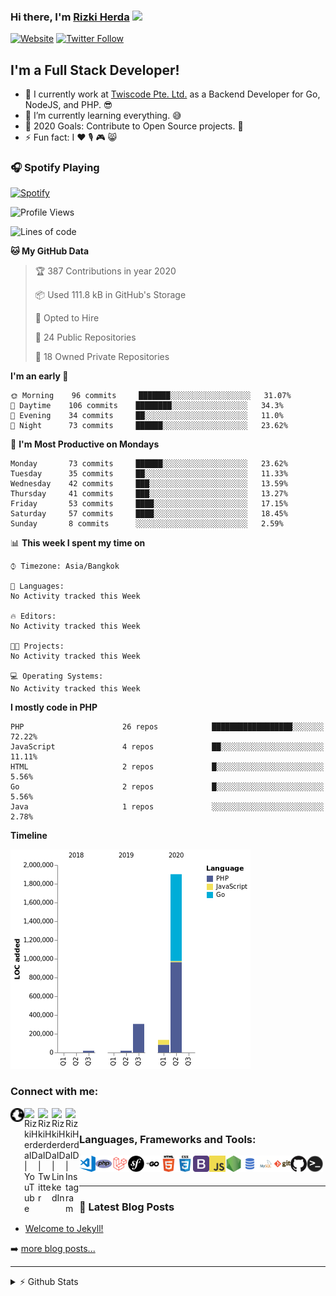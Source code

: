 ### Hi there, I'm [Rizki Herda][website] <img src="https://media.giphy.com/media/hvRJCLFzcasrR4ia7z/giphy.gif" width="25px">
[![Website](https://img.shields.io/website?label=RizkiHerdaID&style=for-the-badge&url=https%3A%2F%2Frizkiherdaid.github.io)](https://rizkiherdaid.github.io/)
[![Twitter Follow](https://img.shields.io/twitter/follow/RizkiHerdaID?color=1DA1F2&logo=twitter&style=for-the-badge)](https://twitter.com/intent/follow?original_referer=https%3A%2F%2Fgithub.com%2FRizkiHerdaID&screen_name=RizkiHerdaID)


## I'm a Full Stack Developer!

- 🔭 I currently work at [Twiscode Pte. Ltd.][twiscode] as a Backend Developer for Go, NodeJS, and PHP. 😎
- 🌱 I’m currently learning everything. 😅
- 🥅 2020 Goals: Contribute to Open Source projects. 🤩
- ⚡ Fun fact: I ❤ 🎙 🎮 😸

### 🎧 Spotify Playing
[![Spotify](https://spotify-now-playing-rizkiherdaid.vercel.app/api/spotify-playing)](https://open.spotify.com/user/ps3spo8ojmpnslkqhyko8b79g)

<!--START_SECTION:waka-->
![Profile Views](http://img.shields.io/badge/Profile%20Views-140-blue)

![Lines of code](https://img.shields.io/badge/From%20Hello%20World%20I've%20written-21372%20Lines%20of%20code-blue)

**🐱 My GitHub Data** 

> 🏆 387 Contributions in year 2020
 > 
> 📦 Used 111.8 kB in GitHub's Storage 
 > 
> 💼 Opted to Hire
 > 
> 📜 24 Public Repositories 
 > 
> 🔑 18 Owned Private Repositories 

**I'm an early 🐤** 

```text
🌞 Morning    96 commits     ███████░░░░░░░░░░░░░░░░░░   31.07% 
🌆 Daytime    106 commits    ████████░░░░░░░░░░░░░░░░░   34.3% 
🌃 Evening    34 commits     ██░░░░░░░░░░░░░░░░░░░░░░░   11.0% 
🌙 Night      73 commits     ██████░░░░░░░░░░░░░░░░░░░   23.62%

```
📅 **I'm Most Productive on Mondays** 

```text
Monday       73 commits     ██████░░░░░░░░░░░░░░░░░░░   23.62% 
Tuesday      35 commits     ██░░░░░░░░░░░░░░░░░░░░░░░   11.33% 
Wednesday    42 commits     ███░░░░░░░░░░░░░░░░░░░░░░   13.59% 
Thursday     41 commits     ███░░░░░░░░░░░░░░░░░░░░░░   13.27% 
Friday       53 commits     ████░░░░░░░░░░░░░░░░░░░░░   17.15% 
Saturday     57 commits     ████░░░░░░░░░░░░░░░░░░░░░   18.45% 
Sunday       8 commits      ░░░░░░░░░░░░░░░░░░░░░░░░░   2.59%

```


📊 **This week I spent my time on** 

```text
⌚︎ Timezone: Asia/Bangkok

💬 Languages: 
No Activity tracked this Week

🔥 Editors: 
No Activity tracked this Week

🐱‍💻 Projects: 
No Activity tracked this Week

💻 Operating Systems: 
No Activity tracked this Week

```

**I mostly code in PHP** 

```text
PHP                      26 repos            ██████████████████░░░░░░░   72.22% 
JavaScript               4 repos             ██░░░░░░░░░░░░░░░░░░░░░░░   11.11% 
HTML                     2 repos             █░░░░░░░░░░░░░░░░░░░░░░░░   5.56% 
Go                       2 repos             █░░░░░░░░░░░░░░░░░░░░░░░░   5.56% 
Java                     1 repos             ░░░░░░░░░░░░░░░░░░░░░░░░░   2.78%

```


**Timeline**

![Chart not found](https://github.com/RizkiHerdaID/RizkiHerdaID/blob/master/charts/bar_graph.png) 


<!--END_SECTION:waka-->

### Connect with me:

[<img align="left" alt="RizkiHerdaID" width="22px" src="https://raw.githubusercontent.com/iconic/open-iconic/master/svg/globe.svg" />][website]
[<img align="left" alt="RizkiHerdaID | YouTube" width="22px" src="https://cdn.jsdelivr.net/npm/simple-icons@v3/icons/youtube.svg" />][youtube]
[<img align="left" alt="RizkiHerdaID | Twitter" width="22px" src="https://cdn.jsdelivr.net/npm/simple-icons@v3/icons/twitter.svg" />][twitter]
[<img align="left" alt="RizkiHerdaID | LinkedIn" width="22px" src="https://cdn.jsdelivr.net/npm/simple-icons@v3/icons/linkedin.svg" />][linkedin]
[<img align="left" alt="RizkiHerdaID | Instagram" width="22px" src="https://cdn.jsdelivr.net/npm/simple-icons@v3/icons/instagram.svg" />][instagram]

<br />

### Languages, Frameworks and Tools:

[<img align="left" alt="Visual Studio Code" width="26px" src="https://raw.githubusercontent.com/github/explore/80688e429a7d4ef2fca1e82350fe8e3517d3494d/topics/visual-studio-code/visual-studio-code.png" />][website]
[<img align="left" alt="PHP" width="26px" src="https://raw.githubusercontent.com/github/explore/80688e429a7d4ef2fca1e82350fe8e3517d3494d/topics/php/php.png" />][website]
[<img align="left" alt="Laravel" width="26px" src="https://raw.githubusercontent.com/github/explore/80688e429a7d4ef2fca1e82350fe8e3517d3494d/topics/laravel/laravel.png" />][website]
[<img align="left" alt="Symfony" width="26px" src="https://raw.githubusercontent.com/github/explore/80688e429a7d4ef2fca1e82350fe8e3517d3494d/topics/symfony/symfony.png" />][website]
[<img align="left" alt="Go" width="26px" src="https://raw.githubusercontent.com/github/explore/80688e429a7d4ef2fca1e82350fe8e3517d3494d/topics/go/go.png" />][website]
[<img align="left" alt="HTML5" width="26px" src="https://raw.githubusercontent.com/github/explore/80688e429a7d4ef2fca1e82350fe8e3517d3494d/topics/html/html.png" />][website]
[<img align="left" alt="CSS3" width="26px" src="https://raw.githubusercontent.com/github/explore/80688e429a7d4ef2fca1e82350fe8e3517d3494d/topics/css/css.png" />][website]
[<img align="left" alt="Boostrap" width="26px" src="https://raw.githubusercontent.com/github/explore/80688e429a7d4ef2fca1e82350fe8e3517d3494d/topics/bootstrap/bootstrap.png" />][website]
[<img align="left" alt="JavaScript" width="26px" src="https://raw.githubusercontent.com/github/explore/80688e429a7d4ef2fca1e82350fe8e3517d3494d/topics/javascript/javascript.png" />][website]
[<img align="left" alt="Node.js" width="26px" src="https://raw.githubusercontent.com/github/explore/80688e429a7d4ef2fca1e82350fe8e3517d3494d/topics/nodejs/nodejs.png" />][website]
[<img align="left" alt="SQL" width="26px" src="https://raw.githubusercontent.com/github/explore/80688e429a7d4ef2fca1e82350fe8e3517d3494d/topics/sql/sql.png" />][website]
[<img align="left" alt="MySQL" width="26px" src="https://raw.githubusercontent.com/github/explore/80688e429a7d4ef2fca1e82350fe8e3517d3494d/topics/mysql/mysql.png" />][website]
[<img align="left" alt="Git" width="26px" src="https://raw.githubusercontent.com/github/explore/80688e429a7d4ef2fca1e82350fe8e3517d3494d/topics/git/git.png" />][website]
[<img align="left" alt="GitHub" width="26px" src="https://raw.githubusercontent.com/github/explore/78df643247d429f6cc873026c0622819ad797942/topics/github/github.png" />][website]
[<img align="left" alt="HTML5" width="26px" src="https://raw.githubusercontent.com/github/explore/80688e429a7d4ef2fca1e82350fe8e3517d3494d/topics/terminal/terminal.png" />][website]

<br />
<br />

---

### 📕 Latest Blog Posts

<!-- BLOG-POST-LIST:START -->
- [Welcome to Jekyll!](https://rizkiherdaid.github.io/jekyll/update/2020/08/14/welcome-to-jekyll.html)
<!-- BLOG-POST-LIST:END -->

➡️ [more blog posts...](https://rizkiherdaid.github.io)

---

<details>
  <summary>⚡ Github Stats</summary>

  ![RizkiHerdaID's github stats](https://github-readme-stats.rizkiherdaid.vercel.app/api?username=RizkiHerdaID&count_private=true)

</details>

[website]: https://rizkiherdaid.github.io
[twiscode]: https://twiscode.com
[twitter]: https://twitter.com/RizkiHerdaID
[youtube]: https://www.youtube.com/channel/UCUCmGb5NJcm3xWB4xDliZ_Q
[instagram]: https://instagram.com/RizkiHerdaID
[linkedin]: https://linkedin.com/in/RizkiHerdaID
